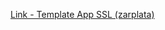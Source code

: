[Link - Template App SSL (zarplata)](https://github.com/zarplata/zabbix-agent-extension-certchecker)
